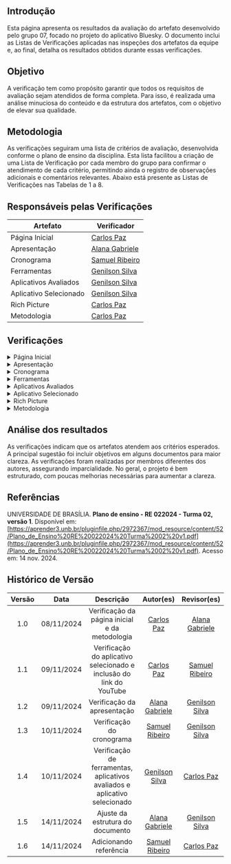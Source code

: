 ## Introdução

Esta página apresenta os resultados da avaliação do artefato desenvolvido pelo grupo 07, focado no projeto do aplicativo Bluesky. O documento inclui as Listas de Verificações aplicadas nas inspeções dos artefatos da equipe e, ao final, detalha os resultados obtidos durante essas verificações.

## Objetivo

A verificação tem como propósito garantir que todos os requisitos de avaliação sejam atendidos de forma completa. Para isso, é realizada uma análise minuciosa do conteúdo e da estrutura dos artefatos, com o objetivo de elevar sua qualidade.

## Metodologia

As verificações seguiram uma lista de critérios de avaliação, desenvolvida conforme o plano de ensino da disciplina. Esta lista facilitou a criação de uma Lista de Verificação por cada membro do grupo para confirmar o atendimento de cada critério, permitindo ainda o registro de observações adicionais e comentários relevantes. Abaixo está presente as Listas de Verificações nas Tabelas de 1 a 8.

## Responsáveis pelas Verificações

| Artefato               | Verificador                                        |
| ---------------------- | -------------------------------------------------- |
| Página Inicial         | [Carlos Paz](https://github.com/dudupaz)           |
| Apresentação           | [Alana Gabriele](https://github.com/alanagabriele) |
| Cronograma             | [Samuel Ribeiro](https://github.com/SamuelRicosta) |
| Ferramentas            | [Genilson Silva](https://github.com/GenilsonJrs)   |
| Aplicativos Avaliados  | [Genilson Silva](https://github.com/GenilsonJrs)   |
| Aplicativo Selecionado | [Genilson Silva](https://github.com/GenilsonJrs)   |
| Rich Picture           | [Carlos Paz](https://github.com/dudupaz)           |
| Metodologia            | [Carlos Paz](https://github.com/dudupaz)           |

## Verificações

<details>
  <summary>Página Inicial</summary>

<h2>Lista de Verificação</h2>

  <div style="text-align: center;">
    <p><strong>Tabela 1: Lista de Verificação</strong></p>
  </div>

<table border="1">
    <tr>
        <th>Número</th>
        <th>Critério</th>
        <th>Avaliação</th>
        <th>Versão e Data da Última Avaliação</th>
    </tr>
    <tr>
        <td>1</td>
        <td>O artefato possui introdução?</td>
        <td>Sim</td>
        <td>v1.0 - 08/11</td>
    </tr>
    <tr>
        <td>2</td>
        <td>Todos os integrantes possuem foto e nome?</td>
        <td>Sim</td>
        <td>v1.0 - 08/11</td>
    </tr>
    <tr>
        <td>3</td>
        <td>Todas as tabelas e imagens são referenciadas no texto, possuem legendas e fontes?</td>
        <td>Não se aplica</td>
        <td>v1.0 - 08/11</td>
    </tr>
    <tr>
        <td>4</td>
        <td>Os textos dos artefatos estão escritos em norma culta e sem erros de digitação?</td>
        <td>Sim</td>
        <td>v1.0 - 08/11</td>
    </tr>
    <tr>
        <td>5</td>
        <td>A página apresenta todos os integrantes da equipe?</td>
        <td>Sim</td>
        <td>v1.0 - 08/11</td>
    </tr>
    <tr>
        <td>6</td>
        <td>O artefato possui histórico de versões com versão, data e responsáveis?</td>
        <td>Sim</td>
        <td>v1.0 - 08/11</td>
    </tr>
</table>
  <p style="text-align: center; font-size: 14px;">
    Autor: <a href="https://github.com/dudupaz" target="_blank">Carlos Paz</a>
  </p>

<h2>Resultado</h2>

<p>O artefato está conforme o esperado, assim, não há sugestões a serem feitas.
</p>

<h2>Gravação</h2>

<div style="text-align: center">
<p>Vídeo 1 - Verificação do artefato</p>
</div>
  <iframe
    width="560"
    height="315"
    src="https://www.youtube.com/embed/u07wc424Heo"
    title="YouTube video player"
    frameborder="0"
    allow="accelerometer; autoplay; clipboard-write; encrypted-media; gyroscope; picture-in-picture; web-share"
    referrerpolicy="strict-origin-when-cross-origin"
    allowfullscreen>
  </iframe>

<p style="text-align: center; font-size: 14px;">
    Autor: <a href="https://github.com/dudupaz" target="_blank">Carlos Paz</a>
  </p>

</details>
<!-- apresentação -->
<details>
  <summary>Apresentação</summary>

<h2>Lista de Verificação</h2>

  <div style="text-align: center;">
    <p><strong>Tabela 2: Lista de Verificação</strong></p>
  </div>

<table border="1">
    <tr>
        <th>Número</th>
        <th>O GitHub Pages possui:</th>
        <th>Avaliação</th>
        <th>Versão e Data da Última Avaliação</th>
    </tr>
    <tr>
        <td>1</td>
        <td>O artefato possui introdução?</td>
        <td>Sim</td>
        <td>v1.0 - 08/11</td>
    </tr>
    <tr>
        <td>3</td>
        <td>Vídeo de apresentação na categoria “não listado” no YouTube?</td>
        <td>Sim</td>
        <td>v1.0 - 08/11</td>
    </tr>
    <tr>
        <td>4</td>
        <td>O histórico de versão padronizado?</td>
        <td>Sim</td>
        <td>v1.0 - 08/11</td>
    </tr>
    <tr>
        <td>5</td>
        <td>O(s) autor(es) e o(s) revisor(es) do artefato?</td>
        <td>Sim</td>
        <td>v1.0 - 08/11</td>
    </tr>
</table>

<p style="text-align: center; font-size: 14px;">
    Autora: <a href="https://github.com/alanagabriele" target="_blank">Alana Gabriele</a>
  </p>
<h2>Resultado</h2>

<p>Nenhum problema foi encontrado.</p>

<h2>Gravação</h2>

<div style="text-align: center">
<p>Vídeo 2 - Verificação do artefato</p>
</div>
<iframe width="560" height="315" src="https://www.youtube.com/embed/EGBGxNVNgnw?si=a6zehiBE-U6mIU7C" title="YouTube video player" frameborder="0" allow="accelerometer; autoplay; clipboard-write; encrypted-media; gyroscope; picture-in-picture; web-share" referrerpolicy="strict-origin-when-cross-origin" allowfullscreen></iframe>

<p style="text-align: center; font-size: 14px;">
    Autora: <a href="https://github.com/alanagabriele" target="_blank">Alana Gabriele</a>
  </p>

</details>
 <!-- cronograma -->
<details>
  <summary>Cronograma</summary>

<h2>Lista de Verificação</h2>

  <div style="text-align: center;">
    <p><strong>Tabela 3: Lista de Verificação</strong></p>
  </div>
<table border="1">
    <tr>
        <th>Número</th>
        <th>O GitHub Pages possui:</th>
        <th>Avaliação</th>
        <th>Versão e Data da Última Avaliação</th>
    </tr>
    <tr>
        <td>1</td>
        <td>O cronograma do planejamento apresenta todas as atividades de todas as etapas para cada integrante com as datas de início e fim das entregas dos artefatos e com o período de revisão deles?</td>
        <td>Sim</td>
        <td>versão 1.0 - 08/11</td>
    </tr>
    <tr>
        <td>2</td>
        <td>O cronograma do planejamento apresenta um período de gravação da apresentação de cada etapa?</td>
        <td>Sim</td>
        <td>versão 1.0 - 08/11</td>
    </tr>
    <tr>
        <td>3</td>
        <td>O cronograma prevê um período de revisão/ajustes nos artefatos devido às considerações dos monitores/professor?</td>
        <td>Sim</td>
        <td>versão 1.0 - 08/11</td>
    </tr>
    <tr>
        <td>4</td>
        <td>O cronograma executado inclui quem realizou cada artefato/atividade com as datas de início e fim da construção/realização do artefato/atividade?</td>
        <td>Sim</td>
        <td>versão 1.0 - 08/11</td>
    </tr>
    <tr>
        <td>5</td>
        <td>Foram utilizadas referências bibliográficas adequadas?</td>
        <td>Sim</td>
        <td>versão 1.0 - 08/11</td>
    </tr>
    <tr>
        <td>6</td>
        <td>Há um histórico de versão atualizado?</td>
        <td>Sim</td>
        <td>versão 1.0 - 08/11</td>
    </tr>
    <tr>
        <td>7</td>
        <td>Foram utilizadas referências bibliográficas adequadas?</td>
        <td>Sim</td>
        <td>versão 1.0 - 08/11</td>
    </tr>
    <tr>
        <td>8</td>
        <td>As revisões foram realizadas por um membro diferente do autor original?</td>
        <td>Sim</td>
        <td>versão 1.0 - 08/11</td>
    </tr>
</table>

<p style="text-align: center; font-size: 14px;">
    Autor: <a href="https://github.com/SamuelRicosta" target="_blank">Samuel Ribeiro</a>
  </p>
<h2>

<h2>Problemas</h2>

Durante a análise do cronograma do projeto, não foram encontradas dificuldades significativas ou falhas nos critérios avaliados. O cronograma abrangeu todas as etapas necessárias, incluindo as atividades de cada integrante, com datas de início, fim e períodos de revisão.

<h2>Recomendações</h2>

Embora não tenha sido identificado nenhum erro, é importante manter a continuidade nas revisões e garantir que as atividades sigam o cronograma estabelecido.

<h2>Gravação</h2>

<div style="text-align: center">
<p>Vídeo 3 - Verificação do artefato</p>
</div>
<iframe width="560" height="315" src="https://www.youtube.com/embed/r5G9B8ALGJ0?si=9sthIMkHD6iTX6T2" title="YouTube video player" frameborder="0" allow="accelerometer; autoplay; clipboard-write; encrypted-media; gyroscope; picture-in-picture; web-share" referrerpolicy="strict-origin-when-cross-origin" allowfullscreen></iframe>

<p style="text-align: center; font-size: 14px;">
    Autor: <a href="https://github.com/SamuelRicosta" target="_blank">Samuel Ribeiro</a>
  </p>
</details>

<!-- ferramentas  -->
<details>
  <summary>Ferramentas</summary>
 
<h2>Lista de Verificação </h2>

  <div style="text-align: center;">
    <p><strong>Tabela 4: Lista de Verificação</strong></p>
  </div>

<table border="1">
    <tr>
        <th>Número</th>
        <th>O GitHub Pages possui:</th>
        <th>Avaliação</th>
        <th>Versão e Data da Última Avaliação</th>
    </tr>
    <tr>
        <td>1</td>
        <td>O artefato possui introdução?</td>
        <td>Sim</td>
        <td>v1.0 - 08/11</td>
    </tr>
    <tr>
        <td>2</td>
        <td>O artefato possui objetivo?</td>
        <td>Não</td>
        <td>v1.0 - 08/11</td>
    </tr>
    <tr>
        <td>3</td>
        <td>Descrição e imagem das ferramentas?</td>
        <td>Sim</td>
        <td>v1.0 - 08/11</td>
    </tr>
    <tr>
        <td>4</td>
        <td>Referências bibliográficas e/ou bibliografia?</td>
        <td>Sim</td>
        <td>v1.0 - 08/11</td>
    </tr>
    <tr>
        <td>5</td>
        <td>As tabelas e imagens possuem legenda e fonte, e são chamadas dentro do texto?</td>
        <td>Não se aplica</td>
        <td>v1.0 - 08/11</td>
    </tr>
    <tr>
        <td>6</td>
        <td>Os artefatos estão escritos em norma culta e sem erros de digitação?</td>
        <td>Sim</td>
        <td>v1.0 - 08/11</td>
    </tr>
    <tr>
        <td>7</td>
        <td>O artefato possui histórico de versões, apresentando a versão, a data, e os responsáveis?</td>
        <td>Sim</td>
        <td>v1.0 - 08/11</td>
    </tr>
</table>

<p style="text-align: center; font-size: 14px;">
    Autor: <a href="https://github.com/GenilsonJrs" target="_blank">Genilson Silva</a>
  </p>

<h2>Problemas</h2>

O único problema encontrado foi que o artefato não possui um objetivo claro e datado escrito com o tópico, o que parece trivial, mas pode gerar dúvidas.

 <h2>Sugestões</h2>

Adição do tópico de objetivos, juntamente com uma explicação mais clara do motivo do artefato.

<h2>Gravação</h2>

<p >O vídeo pode ser visto direto no <a href="https://www.youtube.com/watch?v=1AzZJPX-sTY">YouTube.</a></p>

<div style="text-align: center">
<p>Vídeo 4 - Verificação do artefato</p>
</div>

<iframe width="560" height="315" src="https://www.youtube.com/embed/1AzZJPX-sTY?si=tAR8GL02sdYmXvr9" title="YouTube video player" frameborder="0" allow="accelerometer; autoplay; clipboard-write; encrypted-media; gyroscope; picture-in-picture; web-share" referrerpolicy="strict-origin-when-cross-origin" allowfullscreen></iframe>

<p style="text-align: center; font-size: 14px;">
    Autor: <a href="https://github.com/GenilsonJrs" target="_blank">Genilson Silva</a>
  </p>

</details>

<!-- aplicativos avaliados  -->
<details>
  <summary>Aplicativos Avaliados</summary>

<h2>Lista de Verificação</h2>

  <div style="text-align: center;">
    <p><strong>Tabela 5: Lista de Verificação</strong></p>
  </div>

<table border="1"> <tr> <th>Pergunta</th> <th>Descrição</th> <th>Verificação</th> <th>Imagem de Referência</th> </tr> <tr> <td>Identificação dos atores e suas responsabilidades estão conforme?</td> <td>Verificar se todos os atores do sistema e suas respectivas funções são identificadas.</td> <td>Sim</td> <td><a href="imagens/imgTabela/01.jpg">Software Development Project, Introducing Rich Pictures - p. 4</a></td> </tr> <tr> <td>Identificação das operações e quem as executa?</td> <td>Verificar se todas as operações e os responsáveis por executá-las foram definidos.</td> <td>Sim</td> <td><a href="imagens/imgTabela/02.jpg">Software Development Project, Introducing Rich Pictures - p. 4</a></td> </tr> <tr> <td>Definição das necessidades de dados para cada operação?</td> <td>Verificar se as necessidades de dados de cada operação foram claramente definidas.</td> <td>Sim</td> <td><a href="imagens/imgTabela/03.jpg">Software Development Project, Introducing Rich Pictures - p. 4</a></td> </tr> <tr> <td>Representação dos fluxos de dados e sua direção?</td> <td>Confirmar se os fluxos de dados e suas direções estão bem representados.</td> <td>Sim</td> <td><a href="imagens/imgTabela/04.jpg">Software Development Project, Introducing Rich Pictures - p. 3</a></td> </tr> <tr> <td>Definição do limite do sistema?</td> <td>Verificar se o limite do sistema está claramente definido.</td> <td>Incompleto</td> <td><a href="imagens/imgTabela/05.jpg">Software Development Project, Introducing Rich Pictures - p. 4</a></td> </tr> <tr> <td>Uso de imagens, palavras-chave e rótulos descritivos para contar uma história?</td> <td>Avaliar se há imagens, palavras-chave e rótulos descritivos que ajudam a contar a narrativa do sistema.</td> <td>Sim</td> <td><a href="imagens/imgTabela/06.jpg">Software Development Project, Introducing Rich Pictures - p. 3</a></td> </tr> <tr> <td>Comunicação clara de entradas e saídas de dados?</td> <td>Verificar se as entradas e saídas de dados são comunicadas de maneira clara.</td> <td>Sim</td> <td><a href="imagens/imgTabela/07.jpg">Software Development Project, Introducing Rich Pictures - p. 3</a></td> </tr> <tr> <td>Clareza e legibilidade do rich picture?</td> <td>Confirmar se o rich picture é claro e legível.</td> <td>Sim</td> <td><a href="imagens/imgTabela/08.jpg">Software Development Project, Introducing Rich Pictures - p. 3</a></td> </tr> <tr> <td>Identificação de problemas e conflitos potenciais?</td> <td>Avaliar se possíveis problemas e conflitos foram identificados.</td> <td>Sim</td> <td><a href="imagens/imgTabela/09.jpg">Software Development Project, Introducing Rich Pictures - p. 1</a></td> </tr> <tr> <td>Representação de processos de negócios e seus requisitos de dados?</td> <td>Verificar se os processos de negócios e seus requisitos de dados estão representados.</td> <td>Sim</td> <td><a href="imagens/imgTabela/10.jpg">Software Development Project, Introducing Rich Pictures - p. 1</a></td> </tr> <tr> <td>Uso de uma variedade de elementos gráficos para diferenciar componentes?</td> <td>Verificar se diferentes elementos gráficos foram usados para distinguir os componentes.</td> <td>Sim</td> <td><a href="imagens/imgTabela/11.jpg">Software Development Project, Introducing Rich Pictures - p. 2</a></td> </tr> <tr> <td>Identificação e uso de palavras-chave relevantes?</td> <td>Verificar se palavras-chave relevantes estão identificadas e utilizadas adequadamente.</td> <td>Sim</td> <td><a href="imagens/imgTabela/12.jpg">Software Development Project, Introducing Rich Pictures - p. 2</a></td> </tr> </table>

<p style="text-align: center; font-size: 14px;">
    Autor: <a href="https://github.com/GenilsonJrs" target="_blank">Genilson Silva</a>
  </p>

<h2>Verificação do Rich Picture do Rocket Chat</h2>

<table border="1"> 
    <tr> 
        <th>Pergunta</th> 
        <th>Descrição</th> 
        <th>Verificação</th> 
        <th>Imagem de Referência</th> 
    </tr> 
    <tr> 
        <td>Identificação dos atores e suas responsabilidades estão conforme?</td> 
        <td>Verificar se todos os atores do sistema e suas respectivas funções são identificadas.</td> 
        <td>Sim</td> 
        <td>[Software Development Project, Introducing Rich Pictures - p. 4](imagens/imgTabela/01.jpg)</td> 
    </tr> 
    <tr> 
        <td>Identificação das operações e quem as executa?</td> 
        <td>Verificar se todas as operações e os responsáveis por executá-las foram definidos.</td> 
        <td>Sim</td> 
        <td><a href="imagens/imgTabela/02.jpg">Software Development Project, Introducing Rich Pictures - p. 4</a></td> 
    </tr> 
    <!-- Continue com o restante da tabela conforme o modelo original -->
</table>


<h2>Problemas</h2>
O único problema encontrado foi a falta de um limitador do sistema que não se encontra completo ou diretamente visivel.

<h2>Sugestões</h2>

Criação de um limitador do sistema desenhado em volta das partes que forem necessárias para estabelecer limites e melhorar o entendimento de quem vizualiza.

<h2>Gravação</h2>

<p >O vídeo pode ser visto direto no <a href="https://www.youtube.com/watch?v=auqcIkLm08c">YouTube.</a></p>

<div style="text-align: center">
<p>Vídeo 5 - Verificação do Rich Picture do Rocket Chat </p>
</div>

<iframe width="560" height="315" src="https://www.youtube.com/embed/auqcIkLm08c?si=frc7UzhgO9ck88Dj" title="YouTube video player" frameborder="0" allow="accelerometer; autoplay; clipboard-write; encrypted-media; gyroscope; picture-in-picture; web-share" referrerpolicy="strict-origin-when-cross-origin" allowfullscreen></iframe>

<p style="text-align: center; font-size: 14px;">
    Autor: <a href="https://github.com/GenilsonJrs" target="_blank">Genilson Silva</a>
  </p>

<!-- ## Verificação do Rich Picture do BlueSky

## Verificação do Rich Picture do Meu SUS Digital

## Verificação do Rich Picture do Signal -->

</details>

 <!-- aplicativo selecionado -->
<details>
  <summary>Aplicativo Selecionado</summary>

<h2>Lista de Verificação</h2>

  <div style="text-align: center;">
    <p><strong>Tabela 6: Lista de Verificação</strong></p>
  </div>

<table border="1">
    <tr>
        <th>Número</th>
        <th>O GitHub Pages possui:</th>
        <th>Avaliação</th>
        <th>Versão e Data da Última Avaliação</th>
    </tr>
    <tr>
        <td>1</td>
        <td>O artefato possui introdução?</td>
        <td>Sim</td>
        <td>v1.0 - 08/11</td>
    </tr>
    <tr>
        <td>2</td>
        <td>O artefato possui objetivo?</td>
        <td>Não</td>
        <td>v1.0 - 08/11</td>
    </tr>
    <tr>
        <td>3</td>
        <td>Motivação e critérios para a escolha do aplicativo?</td>
        <td>Sim</td>
        <td>v1.0 - 08/11</td>
    </tr>
    <tr>
        <td>4</td>
        <td>Referências bibliográficas e/ou bibliografia?</td>
        <td>Sim</td>
        <td>v1.0 - 08/11</td>
    </tr>
    <tr>
        <td>5</td>
        <td>As tabelas e imagens possuem legenda e fonte, e são chamadas dentro do texto?</td>
        <td>Não se aplica</td>
        <td>v1.0 - 08/11</td>
    </tr>
    <tr>
        <td>6</td>
        <td>Os textos estão escritos em norma culta e sem erros de digitação?</td>
        <td>Sim</td>
        <td>v1.0 - 08/11</td>
    </tr>
    <tr>
        <td>7</td>
        <td>O artefato possui histórico de versões, apresentando a versão, a data e os responsáveis?</td>
        <td>Sim</td>
        <td>v1.0 - 08/11</td>
    </tr>
</table>

<p style="text-align: center; font-size: 14px;">
    Autor: <a href="https://github.com/GenilsonJrs" target="_blank">Genilson Silva</a>
  </p>

<h2>Problemas</h2>
  <p>O único problema encontrado foi que o artefato não possui um objetivo claro e datado escrito com o tópico, o que parece trivial, mas pode gerar dúvidas.
</p>

<h2>Sugestões</h2>

  <p>Adição do tópico de objetivos, juntamente com uma explicação mais clara do motivo do artefato.
</p>

<h2>Gravação</h2>

<p>O vídeo pode ser visto direto no <a href="https://www.youtube.com/watch?v=uqR6vQndKd8">YouTube.</a></p>

<div style="text-align: center">
<p>Vídeo 6 - Verificação do artefato</p>
</div>

<iframe width="560" height="315" src="https://www.youtube.com/embed/uqR6vQndKd8?si=F42-EOWg8XdyVGOL" title="YouTube video player" frameborder="0" allow="accelerometer; autoplay; clipboard-write; encrypted-media; gyroscope; picture-in-picture; web-share" referrerpolicy="strict-origin-when-cross-origin" allowfullscreen></iframe>

<p style="text-align: center; font-size: 14px;">
    Autor: <a href="https://github.com/GenilsonJrs" target="_blank">Genilson Silva</a>
  </p>
</details>

 <!-- Rich Picture -->
<details>
  <summary>Rich Picture</summary>

<h2>Lista de Verificação</h2>

  <div style="text-align: center;">
    <p><strong>Tabela 7: Lista de Verificação</strong></p>
  </div>

<table border="1">
    <tr>
        <th>Número</th>
        <th>O GitHub Pages possui:</th>
        <th>Avaliação</th>
        <th>Versão e Data da Última Avaliação</th>
    </tr>
    <tr>
        <td>1</td>
        <td>Os atores do Rich Picture estão do lado de fora da fronteira do sistema?</td>
        <td>Sim</td>
        <td>v1.0 - 09/11</td>
    </tr>
    <tr>
        <td>2</td>
        <td>O artefato possui introdução?</td>
        <td>Sim</td>
        <td>v1.0 - 09/11</td>
    </tr>
    <tr>
        <td>3</td>
        <td>O artefato Rich Picture possui uma legenda explicando os símbolos utilizados no diagrama?</td>
        <td>Sim</td>
        <td>v1.0 - 09/11</td>
    </tr>
    <tr>
        <td>4</td>
        <td>Todos os 5 componentes de um Rich Picture estão presentes?</td>
        <td>Sim</td>
        <td>v1.0 - 09/11</td>
    </tr>
    <tr>
        <td>5</td>
        <td>As operações especificam o que o sistema faz?</td>
        <td>Sim</td>
        <td>v1.0 - 09/11</td>
    </tr>
    <tr>
        <td>6</td>
        <td>O Rich Picture possui atores, operações, armazenamento de dados, limite do sistema e setas?</td>
        <td>Sim</td>
        <td>v1.0 - 09/11</td>
    </tr>
    <tr>
        <td>7</td>
        <td>O Rich Picture apresenta uma escolha de palavras simples e relevantes para o entendimento?</td>
        <td>Sim</td>
        <td>v1.0 - 09/11</td>
    </tr>
</table>

<p style="text-align: center; font-size: 14px;">
    Autor: <a href="https://github.com/dudupaz" target="_blank">Carlos Paz</a>
  </p>

<h2>Sugestões</h2>

<p>O artefato está conforme o esperado, assim, não há sugestões a serem feitas.
</p>

<h2>Gravação</h2>

<div style="text-align: center">
<p>Vídeo 7 - Verificação do artefato</p>
</div>
<iframe width="560" height="315" src="https://www.youtube.com/embed/e3NciP8LxHw" title="YouTube video player" frameborder="0" allow="accelerometer; autoplay; clipboard-write; encrypted-media; gyroscope; picture-in-picture; web-share" referrerpolicy="strict-origin-when-cross-origin" allowfullscreen></iframe>
<p style="text-align: center; font-size: 14px;">
    Autor: <a href="https://github.com/dudupaz" target="_blank">Carlos Paz</a>
  </p>

</details>

<!-- Metodologia -->
<details>
  <summary>Metodologia</summary>

<h2>Lista de Verificação</h2>

  <div style="text-align: center;">
    <p><strong>Tabela 8: Lista de Verificação</strong></p>
  </div>

<table border="1">
    <tr>
        <th>Número</th>
        <th>O GitHub Pages possui:</th>
        <th>Avaliação</th>
        <th>Versão e Data da Última Avaliação</th>
    </tr>
    <tr>
        <td>1</td>
        <td>O artefato possui introdução?</td>
        <td>Sim</td>
        <td>v1.0 - 08/11</td>
    </tr>
    <tr>
        <td>2</td>
        <td>O artefato define a metodologia que será utilizada?</td>
        <td>Sim</td>
        <td>v1.0 - 08/11</td>
    </tr>
    <tr>
        <td>3</td>
        <td>A metodologia escolhida é descrita e contextualizada?</td>
        <td>Sim</td>
        <td>v1.0 - 08/11</td>
    </tr>
    <tr>
        <td>4</td>
        <td>Os textos dos artefatos estão escritos em norma culta e sem erros de digitação?</td>
        <td>Sim</td>
        <td>v1.0 - 08/11</td>
    </tr>
    <tr>
        <td>5</td>
        <td>O artefato possui bibliografia ou referência bibliográfica?</td>
        <td>Sim</td>
        <td>v1.0 - 08/11</td>
    </tr>
    <tr>
        <td>6</td>
        <td>É explicado o porquê da escolha da metodologia?</td>
        <td>Sim</td>
        <td>v1.0 - 08/11</td>
    </tr>
    <tr>
        <td>7</td>
        <td>O artefato possui histórico de versões, apresentando a versão, a data e os responsáveis?</td>
        <td>Sim</td>
        <td>v1.0 - 08/11</td>
    </tr>
</table>

<p style="text-align: center; font-size: 14px;">
    Autor: <a href="https://github.com/dudupaz" target="_blank">Carlos Paz</a>
  </p>

<h2>Sugestões</h2>
<p>O artefato está conforme o esperado, assim, não há sugestões a serem feitas.
</p>

<h2>Gravação</h2>

<div style="text-align: center">
<p>Vídeo 8 - Verificação do artefato</p>
</div>
<iframe width="560" height="315" src="https://www.youtube.com/embed/lm8t2ooq_nM" title="YouTube video player" frameborder="0" allow="accelerometer; autoplay; clipboard-write; encrypted-media; gyroscope; picture-in-picture; web-share" referrerpolicy="strict-origin-when-cross-origin" allowfullscreen></iframe>

<p style="text-align: center; font-size: 14px;">
    Autor: <a href="https://github.com/dudupaz" target="_blank">Carlos Paz</a>
  </p>

</details>

## Análise dos resultados

As verificações indicam que os artefatos atendem aos critérios esperados. A principal sugestão foi incluir objetivos em alguns documentos para maior clareza. As verificações foram realizadas por membros diferentes dos autores, assegurando imparcialidade. No geral, o projeto é bem estruturado, com poucas melhorias necessárias para aumentar a clareza.

## Referências

UNIVERSIDADE DE BRASÍLIA. **Plano de ensino - RE 022024 - Turma 02, versão 1**. Disponível em: [https://aprender3.unb.br/pluginfile.php/2972367/mod_resource/content/52/Plano_de_Ensino%20RE%20022024%20Turma%2002%20v1.pdf](https://aprender3.unb.br/pluginfile.php/2972367/mod_resource/content/52/Plano_de_Ensino%20RE%20022024%20Turma%2002%20v1.pdf). Acesso em: 14 nov. 2024.


## Histórico de Versão

| Versão |    Data    |                                 Descrição                                  |                     Autor(es)                      |                    Revisor(es)                     |
| :----: | :--------: | :------------------------------------------------------------------------: | :------------------------------------------------: | :------------------------------------------------: |
|  1.0   | 08/11/2024 |               Verificação da página inicial e da metodologia               |      [Carlos Paz](https://github.com/dudupaz)      | [Alana Gabriele](https://github.com/alanagabriele) |
|  1.1   | 09/11/2024 |    Verificação do aplicativo selecionado e inclusão do link do YouTube     |      [Carlos Paz](https://github.com/dudupaz)      | [Samuel Ribeiro](https://github.com/SamuelRicosta) |
|  1.2   | 09/11/2024 |                        Verificação da apresentação                         | [Alana Gabriele](https://github.com/alanagabriele) |  [Genilson Silva](https://github.com/GenilsonJrs)  |
|  1.3   | 10/11/2024 |                         Verificação do cronograma                          | [Samuel Ribeiro](https://github.com/SamuelRicosta) |  [Genilson Silva](https://github.com/GenilsonJrs)  |
|  1.4   | 10/11/2024 | Verificação de ferramentas, aplicativos avaliados e aplicativo selecionado |  [Genilson Silva](https://github.com/GenilsonJrs)  |      [Carlos Paz](https://github.com/dudupaz)      |
|  1.5   | 14/11/2024 |                      Ajuste da estrutura do documento                      | [Alana Gabriele](https://github.com/alanagabriele) |  [Genilson Silva](https://github.com/GenilsonJrs)  |
| 1.6    | 14/11/2024 | Adicionando referência                                | [Samuel Ribeiro](https://github.com/SamuelRicosta) | [Carlos Paz](https://github.com/dudupaz) |
